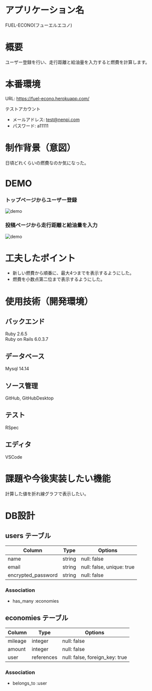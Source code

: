 # アプリケーション名
FUEL-ECONO(フューエルエコノ)

# 概要
ユーザー登録を行い、走行距離と給油量を入力すると燃費を計算します。

# 本番環境
URL: https://fuel-econo.herokuapp.com/<br>

テストアカウント
  - メールアドレス: test@nenpi.com
  - パスワード: a11111

# 制作背景（意図）
日頃どれくらいの燃費なのか気になった。<br>


# DEMO
### トップページからユーザー登録 
![demo](https://gyazo.com/ac0c65a1e9e95703af5fd7e9ce85edc4/raw)
### 投稿ページから走行距離と給油量を入力
![demo](https://gyazo.com/10da83aa64d7112e13d0ec3ccdf9c52b/raw)

# 工夫したポイント
- 新しい燃費から順番に、最大4つまでを表示するようにした。
- 燃費を小数点第二位まで表示するようにした。

# 使用技術（開発環境）

## バックエンド
Ruby 2.6.5<br>
Ruby on Rails 6.0.3.7<br>
## データベース
Mysql 14.14
## ソース管理
GitHub, GitHubDesktop
## テスト
RSpec
## エディタ
VSCode

# 課題や今後実装したい機能
計算した値を折れ線グラフで表示したい。

# DB設計

## users テーブル

| Column             | Type   | Options                   |
| ------------------ | ------ | ------------------------- |
| name               | string | null: false               |
| email              | string | null: false, unique: true |
| encrypted_password | string | null: false               |

### Association

- has_many :economies


## economies テーブル

| Column  | Type       | Options                        |
| ------- | ---------- | ------------------------------ |
| mileage | integer    | null: false                    |
| amount  | integer    | null: false                    |
| user    | references | null: false, foreign_key: true |

### Association

- belongs_to :user

